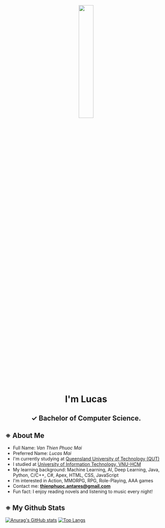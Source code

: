 <p align="center">
  <a><img width="30%" height="auto" src="https://1000logos.net/wp-content/uploads/2019/10/QUT-Logo.png"/></a>
</p>


<h1 align="center">I'm Lucas</h1>
<h2 align="center">✓ Bachelor of Computer Science.</h2>

## **※ About Me**
- Full Name: *Van Thien Phuoc Mai*
- Preferred Name: *Lucas Mai*
- I'm currently studying at [Queensland University of Technology (QUT)](https://www.qut.edu.au/)
- I studied at [University of Information Technology, VNU-HCM](https://www.uit.edu.vn/)
- My learning background: Machine Learning, AI, Deep Learning, Java, Python, C/C++, C#, Apex, HTML, CSS, JavaScript
- I'm interested in Action, MMORPG, RPG, Role-Playing, AAA games
- Contact me: **thienphuoc.antares@gmail.com**
- Fun fact: I enjoy reading novels and listening to music every night!

## **※ My Github Stats**
[![Anurag's GitHub stats](https://github-readme-stats.vercel.app/api?username=Antares0312)](https://github.com/anuraghazra/github-readme-stats)
[![Top Langs](https://github-readme-stats.vercel.app/api/top-langs/?username=Antares0312&layout=compact)](https://github.com/anuraghazra/github-readme-stats)

